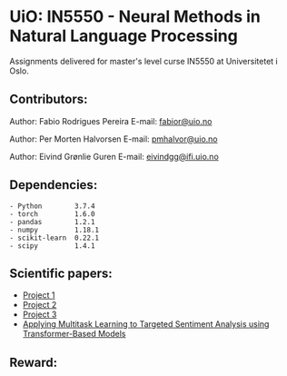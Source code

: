 # UiO: IN5550 - Neural Methods in Natural Language Processing
Assignments delivered for master's level curse IN5550 at Universitetet i Oslo.

## Contributors:
Author: Fabio Rodrigues Pereira
E-mail: fabior@uio.no

Author: Per Morten Halvorsen
E-mail: pmhalvor@uio.no

Author: Eivind Grønlie Guren
E-mail: eivindgg@ifi.uio.no

## Dependencies:
```
- Python        3.7.4
- torch         1.6.0  
- pandas        1.2.1
- numpy         1.18.1
- scikit-learn  0.22.1
- scipy         1.4.1 
```
## Scientific papers:
- [Project 1](https://github.com/fabiorodp/IN5550_Neural_Methods_in_Natural_Language_Processing/blob/main/Oblig1/report/final_report.pdf)
- [Project 2](https://github.com/fabiorodp/IN5550_Neural_Methods_in_Natural_Language_Processing/blob/main/Oblig2/report/report_Project2.pdf)
- [Project 3](https://github.com/fabiorodp/IN5550_Neural_Methods_in_Natural_Language_Processing/blob/main/Oblig3/report/UIO___V21_IN5550___Project3.pdf)
- [Applying Multitask Learning to Targeted Sentiment Analysis using Transformer-Based Models](https://github.com/fabiorodp/IN5550_Neural_Methods_in_Natural_Language_Processing/blob/main/exam/scientific_paper/Applying%20Multitask%20Learning%20to%20Targeted%20Sentiment%20Analysis%20using%20Transformer-Based%20Models.pdf)

## Reward:

